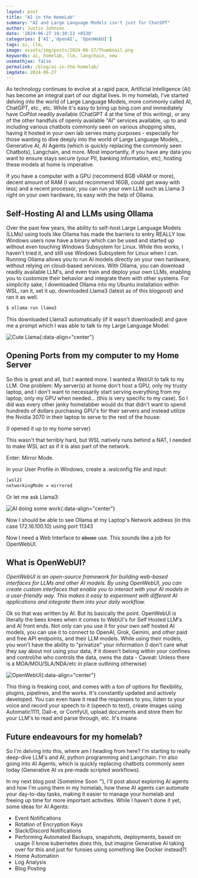 ```yaml
---
layout: post
title: "AI in the HomeLab"
summary: "AI and Large Language Models isn't just for ChatGPT"
author: Justin Johnson
date: '2024-06-27 18:30:23 +0530'
categories: ['AI','OpenAI', 'OpenWebUI']
tags: ai, llm, 
image: assets/img/posts/2024-06-27/Thumbnail.png
keywords: ai, homelab, llm, langchain, new
usemathjax: false
permalink: /blog/ai-in-the-homelab/
imgdate: 2024-06-27
---
```


As technology continues to evolve at a rapid pace, Artificial Intelligence (AI) has become an integral part of our digital lives. In my homelab, I've started delving into the world of Large Language Models, more commonly called AI, ChatGPT, etc., etc. While it's easy to bring up bing.com and immediately have CoPilot readily available (ChatGPT 4 at the time of this writing), or any of the other handfuls of openly available "AI" services available, up to and including various chatbots commonly seen on various shopping sites, having it hosted in your own lab serves many purposes - especially for those wanting to dive deeply into the world of Large Language Models, , Generative AI, AI Agents (which is quickly replacing the commonly seen Chatbots), Langchain, and more. Most importantly, if you have any data you want to ensure stays secure (your PII, banking information, etc), hosting these models at home is imperative.

If you have a computer with a GPU (recommend 8GB vRAM or more), decent amount of RAM (I would recommend 16GB, could get away with less) and a recent processor, you can run your own LLM such as Llama 3 right on your own hardware, its easy with the help of Ollama.


## Self-Hosting AI and LLMs using Ollama

Over the past few years, the ability to self-host Large Language Models (LLMs) using tools like Ollama has made the barriers to entry REALLY low. Windows users now have a binary which can be used and started up without even touching Windows Subsystem for Linux. While this works, I haven't tried it, and still use Windows Subsystem for Linux when I can. Running Ollama allows you to run AI models directly on your own hardware, without relying on cloud-based services. With Ollama, you can download readily available LLM's, and even train and deploy your own LLMs, enabling you to customize their behavior and integrate them with other systems. For simplicity sake, I downloaded Ollama into my Ubuntu installation within WSL, ran it, set it up, downloaded Llama3 (latest as of this blogpost) and ran it as well.

```bash
$ ollama run llama3
```
This downloaded Llama3 automatically (if it wasn't downloaded) and gave me a prompt which I was able to talk to my Large Language Model:

![Cute Llama](/assets/img/posts/{{page.imgdate}}/2.png){:data-align="center"}



## Opening Ports from my computer to my Home Server

So this is great and all, but I wanted more. I wanted a WebUI to talk to my LLM. One problem: My server(s) at home don't host a GPU, only my trusty laptop, and I don't want to necessarily start serving everything from my laptop, only my GPU when needed... (this is very specific to my case). So I did was every other janky homelabber would do that didn't want to spend hundreds of dollars purchasing GPU's for their servers and instead utilize the Nvidia 3070 in their laptop to serve to the rest of the house:

(I opened it up to my home server)

This wasn't that terribly hard, but WSL natively runs behind a NAT, I needed to make WSL act as if it is also part of the network.

Enter: Mirror Mode.

In your User Profile in Windows, create a .wslconfig file and input:
```bash
[wsl2]
networkingMode = mirrored
```

Or let me ask Llama3:

![AI doing some work](/assets/img/posts/{{page.imgdate}}/3.png){:data-align="center"}

Now I should be able to see Ollama at my Laptop's Network address (in this case 172.16.100.10) using port 11343

Now I need a Web Interface to ~~abuse~~ use. This sounds like a job for OpenWebUI.


## What is OpenWebUI?


*OpenWebUI is an open-source framework for building web-based interfaces for LLMs and other AI models. By using OpenWebUI, you can create custom interfaces that enable you to interact with your AI models in a user-friendly way. This makes it easy to experiment with different AI applications and integrate them into your daily workflow.*

Ok so that was written by AI. But its basically the point. OpenWebUI is literally the bees knees when it comes to WebUI's for Self Hosted LLM's and AI front ends. Not only can you use it for your own self hosted AI models, you can use it to connect to OpenAI, Grok, Gemini, and other paid and free API endpoints, and their LLM models. While using their models, you won't have the ability to "privatize" your information (I don't care what they say about not using your data, if it doesn't belong within your confines and control/he who controls the data, owns the data - Caveat: Unless there is a MOA/MOU/SLA/NDA/etc in place outlining otherwise)

![OpenWebUI](/assets/img/posts/{{page.imgdate}}/4.png){:data-align="center"}

This thing is freaking cool, and comes with a ton of options for flexibility, plugins, pipelines, and the works. It's constantly updated and actively developed. You can even have it read the responses to you, listen to your voice and record your speech to it (speech to text), create images using Automatic1111, Dall-e, or ComfyUI, upload documents and store them for your LLM's to read and parse through, etc. It's insane.

## Future endeavours for my homelab?

So I'm delving into this, where am I heading from here? I'm starting to really deep-dive LLM's and AI, python programming and Langchain. I'm also going into AI Agents, which is quickly replacing chatbots commonly seen today (Generative AI vs pre-made scripted workflows). 


In my next blog post (Sometime Soon ™), I'll post about exploring AI agents and how I'm using them in my homelab, how these AI agents can automate your day-to-day tasks, making it easier to manage your homelab and freeing up time for more important activities. While I haven't done it yet, some ideas for AI Agents:

- Event Notifications
- Rotation of Encryption Keys
- Slack/Discord Notifications
- Performing Automated Backups, snapshots, deployments, based on usage (I know kubernetes does this, but imagine Generative AI taking over for this and just for funsies using something like Docker instead?)
- Home Automation
- Log Analysis
- Blog Posting












